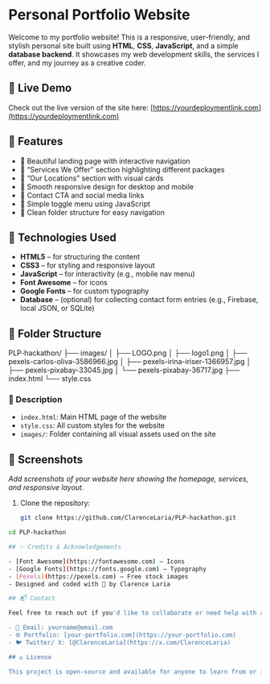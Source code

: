 # Personal Portfolio Website

Welcome to my portfolio website! This is a responsive, user-friendly, and stylish personal site built using **HTML**, **CSS**, **JavaScript**, and a simple **database backend**. It showcases my web development skills, the services I offer, and my journey as a creative coder.

## 🚀 Live Demo

Check out the live version of the site here: [https://yourdeploymentlink.com](https://yourdeploymentlink.com)

## 📌 Features

- 🔹 Beautiful landing page with interactive navigation
- 🔹 “Services We Offer” section highlighting different packages
- 🔹 “Our Locations” section with visual cards
- 🔹 Smooth responsive design for desktop and mobile
- 🔹 Contact CTA and social media links
- 🔹 Simple toggle menu using JavaScript
- 🔹 Clean folder structure for easy navigation

## 🧰 Technologies Used

- **HTML5** – for structuring the content
- **CSS3** – for styling and responsive layout
- **JavaScript** – for interactivity (e.g., mobile nav menu)
- **Font Awesome** – for icons
- **Google Fonts** – for custom typography
- **Database** – (optional) for collecting contact form entries (e.g., Firebase, local JSON, or SQLite)

## 📁 Folder Structure

PLP-hackathon/ ├── images/ │ ├── LOGO.png │ ├── logo1.png │ ├── pexels-carlos-oliva-3586966.jpg │ ├── pexels-irina-iriser-1366957.jpg │ ├── pexels-pixabay-33045.jpg │ └── pexels-pixabay-36717.jpg ├── index.html └── style.css

### 📄 Description

- `index.html`: Main HTML page of the website
- `style.css`: All custom styles for the website
- `images/`: Folder containing all visual assets used on the site


## 📸 Screenshots

_Add screenshots of your website here showing the homepage, services, and responsive layout._

1. Clone the repository:
   ```bash
   git clone https://github.com/ClarenceLaria/PLP-hackathon.git


```bash
cd PLP-hackathon

## ✨ Credits & Acknowledgements

- [Font Awesome](https://fontawesome.com) – Icons  
- [Google Fonts](https://fonts.google.com) – Typography  
- [Pexels](https://pexels.com) – Free stock images  
- Designed and coded with 💙 by Clarence Laria

## 📬 Contact

Feel free to reach out if you'd like to collaborate or need help with a project!

- 📧 Email: yourname@email.com
- 🌐 Portfolio: [your-portfolio.com](https://your-portfolio.com)
- 🐦 Twitter/ X: [@ClarenceLaria](https://x.com/ClarenceLaria)

## ⚖️ License

This project is open-source and available for anyone to learn from or improve upon. Attribution is appreciated but not required.

